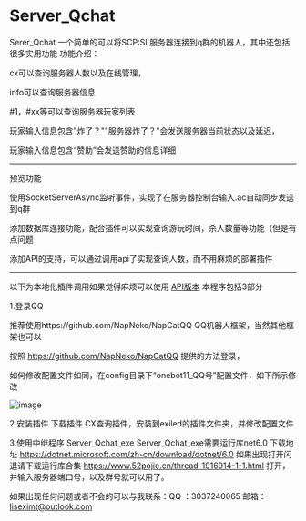# Server_Qchat
Serer_Qchat 一个简单的可以将SCP:SL服务器连接到q群的机器人，其中还包括很多实用功能
功能介绍：

cx可以查询服务器人数以及在线管理，

info可以查询服务器信息

#1，#xx等可以查询服务器玩家列表

玩家输入信息包含"炸了？""服务器炸了？"会发送服务器当前状态以及延迟，

玩家输入信息包含“赞助”会发送赞助的信息详细

-----------------------------------------------------------------------------
预览功能

使用SocketServerAsync监听事件，实现了在服务器控制台输入.ac自动同步发送到q群

添加数据库连接功能，配合插件可以实现查询游玩时间，杀人数量等功能（但是有点问题

添加API的支持，可以通过调用api了实现查询人数，而不用麻烦的部署插件

-----------------------------------------------------------------------------
以下为本地化插件调用如果觉得麻烦可以使用
[API版本](https://github.com/jikekei/Server_Qchat/blob/main/API%E8%B0%83%E7%94%A8%E7%89%88%E6%9C%AC.md)
本程序包括3部分

1.登录QQ

推荐使用https://github.com/NapNeko/NapCatQQ QQ机器人框架，当然其他框架也可以

按照 https://github.com/NapNeko/NapCatQQ 提供的方法登录，

如何修改配置文件如同，在config目录下“onebot11_QQ号”配置文件，如下所示修改

![image](https://github.com/user-attachments/assets/507a784a-fa30-4824-9ba4-a8ec9d658aa7)

2.安装插件
下载插件 CX查询插件，安装到exiled的插件文件夹，并修改配置文件

3.使用中继程序 Server_Qchat_exe
Server_Qchat_exe需要运行库net6.0
下载地址 https://dotnet.microsoft.com/zh-cn/download/dotnet/6.0
如果出现打开闪退请下载运行库合集
https://www.52pojie.cn/thread-1916914-1-1.html
打开，并输入服务器端口号，以及群号就可以用了。

如果出现任何问题或者不会的可以与我联系：QQ ：3037240065 邮箱：liseximt@outlook.com
